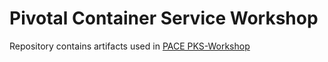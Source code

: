 # Pivotal Container Service Workshop

Repository contains artifacts used in [PACE PKS-Workshop](https://pks-workshop-v2.pal.pivotal.io)
